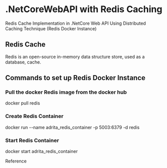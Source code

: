 # .NetCoreWebAPI with Redis Caching
Redis Cache Implementation in .NetCore Web API Using Distributed Caching Technique (Redis Docker Instance)

## Redis Cache

Redis is an open-source in-memory data structure store, used as a database, cache.

## Commands to set up Redis Docker Instance

### Pull the docker Redis image from the docker hub

docker pull redis

### Create Redis Container

docker run --name adrita_redis_container -p 5003:6379 -d redis

### Start Redis Container

docker start adrita_redis_container


<a hreh="https://www.learmoreseekmore.com/2020/11/dotnetcore-api-redis-cache.html"> Reference </a>
